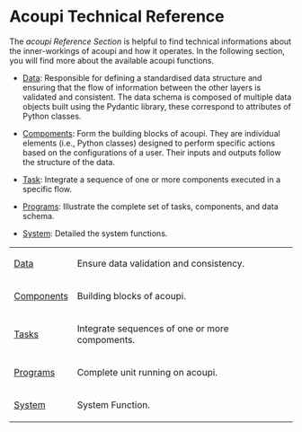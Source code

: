 # Acoupi Technical Reference

The _acoupi Reference Section_ is helpful to find technical informations about the inner-workings of acoupi and how it operates. In the following section, 
you will find more about the available acoupi functions. 

- [Data](data): Responsible for defining a standardised data structure and ensuring that the flow of information 
    between the other layers is validated and consistent. The data schema is composed of multiple data objects built
    using the Pydantic library, these correspond to attributes of Python classes.

- [Compoments](components): Form the building blocks of acoupi. They are individual elements (i.e., Python classes) designed
    to perform specific actions based on the configurations of a user. Their inputs and outputs follow the structure
    of the data.

- [Task](tasks): Integrate a sequence of one or more components executed in a specific flow. 

- [Programs](programs): Illustrate the complete set of tasks, components, and data schema. 

- [System](system): Detailed the system functions. 


<table>
    <tr>
        <td>
            <a href="data">Data</a>
                <td>
                    <p>Ensure data validation and consistency.</p>
                </td>
        </td>
    </tr>
    <tr>
        <td>
            <a href="components">Components</a>
                <td>
                    <p>Building blocks of acoupi.</p>
                </td>
        </td>
    </tr>
    <tr>
        <td>
            <a href="tasks">Tasks</a>
                <td>
                    <p>Integrate sequences of one or more compoments.</p>
                </td>
        </td>
    </tr>
    <tr>
        <td>
            <a href="programs">Programs</a>
                <td>
                <p>Complete unit running on acoupi.</p>
                </td>
        </td>
    </tr>
    <tr>
        <td>
            <a href="system">System</a>
                <td>
                    <p>System Function.</p>
                </td>
        </td>
    </tr>
</table>